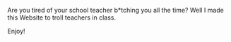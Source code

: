 Are you tired of your school teacher b*tching you all the time?
Well I made this Website to troll teachers in class.

Enjoy!
